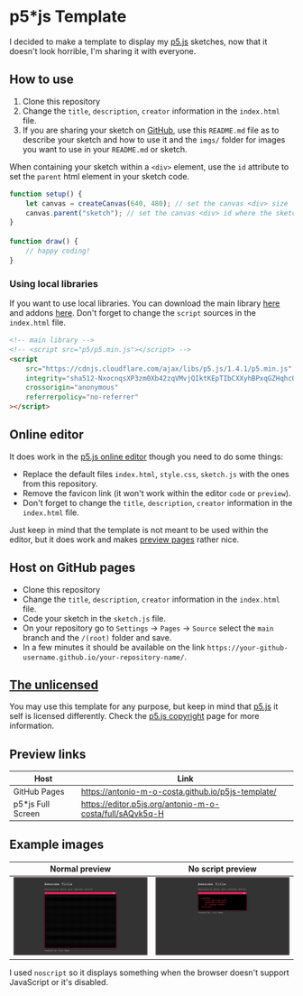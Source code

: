 # p5\*js Template

I decided to make a template to display my [p5.js](https://p5js.org/) sketches, now that it doesn't look horrible, I'm sharing it with everyone.

## How to use

1.  Clone this repository
1.  Change the `title`, `description`, `creator` information in the `index.html` file.
1.  If you are sharing your sketch on [GitHub](https://github.com/), use this `README.md` file as to describe your sketch and how to use it and the `imgs/` folder for images you want to use in your `README.md` or sketch.

When containing your sketch within a `<div>` element, use the `id` attribute to set the `parent` html element in your sketch code.

```javascript
function setup() {
    let canvas = createCanvas(640, 480); // set the canvas <div> size
    canvas.parent("sketch"); // set the canvas <div> id where the sketch will be rendered
}

function draw() {
    // happy coding!
}
```

### Using local libraries

If you want to use local libraries. You can download the main library [here](https://p5js.org/download/) and addons [here](https://p5js.org/libraries/).
Don't forget to change the `script` sources in the `index.html` file.

```html
<!-- main library -->
<!-- <script src="p5/p5.min.js"></script> -->
<script
    src="https://cdnjs.cloudflare.com/ajax/libs/p5.js/1.4.1/p5.min.js"
    integrity="sha512-NxocnqsXP3zm0Xb42zqVMvjQIktKEpTIbCXXyhBPxqGZHqhcOXHs4pXI/GoZ8lE+2NJONRifuBpi9DxC58L0Lw=="
    crossorigin="anonymous"
    referrerpolicy="no-referrer"
></script>
```

## Online editor

It does work in the [p5.js online editor](https://editor.p5js.org/) though you need to do some things:

-   Replace the default files `index.html`, `style.css`, `sketch.js` with the ones from this repository.
-   Remove the favicon link (it won't work within the editor `code` or `preview`).
-   Don't forget to change the `title`, `description`, `creator` information in the `index.html` file.

Just keep in mind that the template is not meant to be used within the editor, but it does work and makes [preview pages](https://editor.p5js.org/antonio-m-o-costa/full/sAQvk5q-H) rather nice.

## Host on GitHub pages

-   Clone this repository
-   Change the `title`, `description`, `creator` information in the `index.html` file.
-   Code your sketch in the `sketch.js` file.
-   On your repository go to `Settings` -> `Pages` -> `Source` select the `main` branch and the `/(root)` folder and save.
-   In a few minutes it should be available on the link `https://your-github-username.github.io/your-repository-name/`.

## [The unlicensed](LICENSE.md)

You may use this template for any purpose, but keep in mind that [p5.js](https://p5js.org/) it self is licensed differently. Check the [p5.js copyright](https://p5js.org/copyright.html) page for more information.

## Preview links

| Host               | Link                                                     |
| ------------------ | -------------------------------------------------------- |
| GitHub Pages       | https://antonio-m-o-costa.github.io/p5js-template/       |
| p5\*js Full Screen | https://editor.p5js.org/antonio-m-o-costa/full/sAQvk5q-H |

## Example images

| Normal preview                         | No script preview                        |
| -------------------------------------- | ---------------------------------------- |
| ![template-normal](imgs/preview_0.png) | ![template-noscript](imgs/preview_1.png) |

I used `noscript` so it displays something when the browser doesn't support JavaScript or it's disabled.
